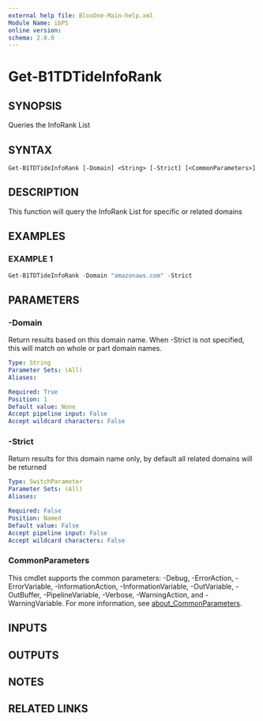```yaml
---
external help file: BloxOne-Main-help.xml
Module Name: ibPS
online version:
schema: 2.0.0
---
```


# Get-B1TDTideInfoRank

## SYNOPSIS
Queries the InfoRank List

## SYNTAX

```
Get-B1TDTideInfoRank [-Domain] <String> [-Strict] [<CommonParameters>]
```

## DESCRIPTION
This function will query the InfoRank List for specific or related domains

## EXAMPLES

### EXAMPLE 1
```powershell
Get-B1TDTideInfoRank -Domain "amazonaws.com" -Strict
```

## PARAMETERS

### -Domain
Return results based on this domain name.
When -Strict is not specified, this will match on whole or part domain names.

```yaml
Type: String
Parameter Sets: (All)
Aliases:

Required: True
Position: 1
Default value: None
Accept pipeline input: False
Accept wildcard characters: False
```

### -Strict
Return results for this domain name only, by default all related domains will be returned

```yaml
Type: SwitchParameter
Parameter Sets: (All)
Aliases:

Required: False
Position: Named
Default value: False
Accept pipeline input: False
Accept wildcard characters: False
```

### CommonParameters
This cmdlet supports the common parameters: -Debug, -ErrorAction, -ErrorVariable, -InformationAction, -InformationVariable, -OutVariable, -OutBuffer, -PipelineVariable, -Verbose, -WarningAction, and -WarningVariable. For more information, see [about_CommonParameters](http://go.microsoft.com/fwlink/?LinkID=113216).

## INPUTS

## OUTPUTS

## NOTES

## RELATED LINKS
